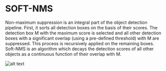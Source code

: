 # SOFT-NMS
Non-maximum suppression is an integral part of the object detection pipeline. First, it sorts all detection boxes on the basis of their scores. The detection box M with the maximum score is selected and all other detection boxes
with a significant overlap (using a pre-defined threshold) with M are suppressed. This process is recursively applied on the remaining boxes. Soft-NMS is an algorithm which decays the detection scores of all other objects
as a continuous function of their overlap with M.

![alt text](https://github.com/p10arri/Video-Anomaly-Detection/main/Soft-NMS/pseudo-code.png?raw=true)

